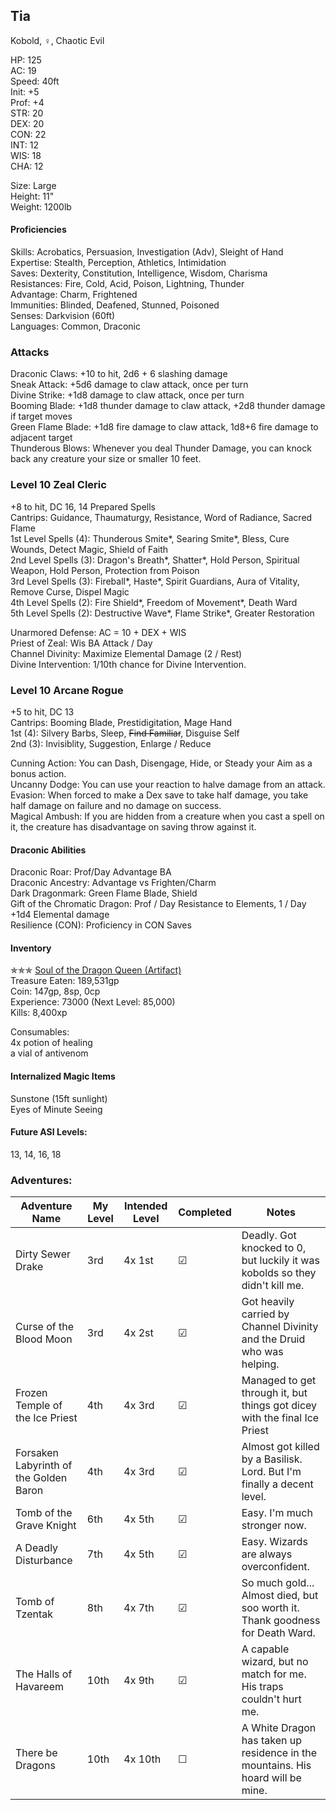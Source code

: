 ## Tia 
Kobold, ♀, Chaotic Evil

HP: 125 \
AC: 19 \
Speed: 40ft \
Init: +5 \
Prof: +4 \
STR: 20 \
DEX: 20 \
CON: 22 \
INT: 12 \
WIS: 18 \
CHA: 12

Size: Large \
Height: 11" \
Weight: 1200lb

#### Proficiencies
Skills: Acrobatics, Persuasion, Investigation (Adv), Sleight of Hand \
Expertise: Stealth, Perception, Athletics, Intimidation \
Saves: Dexterity, Constitution, Intelligence, Wisdom, Charisma \
Resistances: Fire, Cold, Acid, Poison, Lightning, Thunder \
Advantage: Charm, Frightened \
Immunities: Blinded, Deafened, Stunned, Poisoned \
Senses: Darkvision (60ft) \
Languages: Common, Draconic

### Attacks
Draconic Claws: +10 to hit, 2d6 + 6 slashing damage \
Sneak Attack: +5d6 damage to claw attack, once per turn \
Divine Strike: +1d8 damage to claw attack, once per turn \
Booming Blade: +1d8 thunder damage to claw attack, +2d8 thunder damage if target moves \
Green Flame Blade: +1d8 fire damage to claw attack, 1d8+6 fire damage to adjacent target \
Thunderous Blows: Whenever you deal Thunder Damage, you can knock back any creature your size or smaller 10 feet. 

### Level 10 Zeal Cleric
+8 to hit, DC 16, 14 Prepared Spells \
Cantrips: Guidance, Thaumaturgy, Resistance, Word of Radiance, Sacred Flame \
1st Level Spells (4): Thunderous Smite\*, Searing Smite\*, Bless, Cure Wounds, Detect Magic, Shield of Faith \
2nd Level Spells (3): Dragon's Breath\*, Shatter\*, Hold Person, Spiritual Weapon, Hold Person, Protection from Poison \
3rd Level Spells (3): Fireball\*, Haste\*, Spirit Guardians, Aura of Vitality, Remove Curse, Dispel Magic	\
4th Level Spells (2): Fire Shield\*, Freedom of Movement\*, Death Ward \
5th Level Spells (2): Destructive Wave\*, Flame Strike\*, Greater Restoration

Unarmored Defense: AC = 10 + DEX + WIS \
Priest of Zeal: Wis BA Attack / Day \
Channel Divinity: Maximize Elemental Damage (2 / Rest) \
Divine Intervention: 1/10th chance for Divine Intervention. 

### Level 10 Arcane Rogue
+5 to hit, DC 13 \
Cantrips: Booming Blade, Prestidigitation, Mage Hand \
1st (4): Silvery Barbs, Sleep, ~~Find Familiar~~, Disguise Self	 \
2nd (3): Invisiblity, Suggestion, Enlarge / Reduce

Cunning Action: You can Dash, Disengage, Hide, or Steady your Aim as a bonus action. \
Uncanny Dodge: You can use your reaction to halve damage from an attack. \
Evasion: When forced to make a Dex save to take half damage, you take half damage on failure and no damage on success. \
Magical Ambush: If you are hidden from a creature when you cast a spell on it, the creature has disadvantage on saving throw against it.

#### Draconic Abilities
Draconic Roar: Prof/Day Advantage BA \
Draconic Ancestry: Advantage vs Frighten/Charm \
Dark Dragonmark: Green Flame Blade, Shield \
Gift of the Chromatic Dragon: Prof / Day Resistance to Elements, 1 / Day +1d4 Elemental damage \
Resilience (CON): Proficiency in CON Saves

#### Inventory
✯✯✯ [Soul of the Dragon Queen (Artifact)](https://github.com/DestinyVolt/D-D/blob/master/Others/OnePlayer/artifact.md) \
Treasure Eaten: 189,531gp \
Coin: 147gp, 8sp, 0cp \
Experience: 73000 (Next Level: 85,000) \
Kills: 8,400xp

Consumables: \
4x potion of healing \
a vial of antivenom 

#### Internalized Magic Items
Sunstone (15ft sunlight) \
Eyes of Minute Seeing 

#### Future ASI Levels:
13, 14, 16, 18

### Adventures:
| Adventure Name           | My Level | Intended Level | Completed | Notes |
| ------------------------ | -------- | -------------- | --------- | --------- |
| Dirty Sewer Drake        | 3rd      | 4x 1st         | ☑ | Deadly. Got knocked to 0, but luckily it was kobolds so they didn't kill me. |
| Curse of the Blood Moon  | 3rd      | 4x 2st         | ☑ | Got heavily carried by Channel Divinity and the Druid who was helping. |
| Frozen Temple of the Ice Priest | 4th | 4x 3rd       | ☑ | Managed to get through it, but things got dicey with the final Ice Priest |
| Forsaken Labyrinth of the Golden Baron | 4th | 4x 3rd | ☑ | Almost got killed by a Basilisk. Lord. But I'm finally a decent level.  |
| Tomb of the Grave Knight | 6th | 4x 5th | ☑ | Easy. I'm much stronger now. |
| A Deadly Disturbance | 7th | 4x 5th | ☑ | Easy. Wizards are always overconfident. |
| Tomb of Tzentak | 8th | 4x 7th | ☑ | So much gold... Almost died, but soo worth it. Thank goodness for Death Ward. |
| The Halls of Havareem | 10th | 4x 9th | ☑ | A capable wizard, but no match for me. His traps couldn't hurt me. |
| There be Dragons | 10th | 4x 10th | ☐ | A White Dragon has taken up residence in the mountains. His hoard will be mine. |

